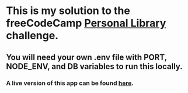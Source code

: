 # This is my solution to the freeCodeCamp [Personal Library](https://www.freecodecamp.org/learn/quality-assurance/quality-assurance-projects/personal-library) challenge.
## You will need your own .env file with PORT, NODE_ENV, and DB variables to run this locally.
### A live version of this app can be found [here](https://freeCodeCamp-Personal-Library.phr0nesis.repl.co).
